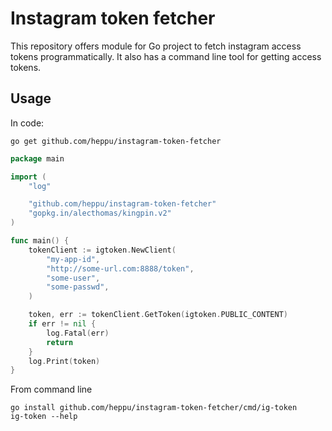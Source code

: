 # Instagram token fetcher
This repository offers module for Go project to fetch instagram access tokens programmatically.
It also has a command line tool for getting access tokens.

## Usage

In code:
```
go get github.com/heppu/instagram-token-fetcher
```

```go
package main

import (
    "log"

    "github.com/heppu/instagram-token-fetcher"
    "gopkg.in/alecthomas/kingpin.v2"
)

func main() {
    tokenClient := igtoken.NewClient(
        "my-app-id",
        "http://some-url.com:8888/token",
        "some-user",
        "some-passwd",
    )

    token, err := tokenClient.GetToken(igtoken.PUBLIC_CONTENT)
    if err != nil {
        log.Fatal(err)
        return
    }
    log.Print(token)
}
```

From command line

```
go install github.com/heppu/instagram-token-fetcher/cmd/ig-token
ig-token --help
```